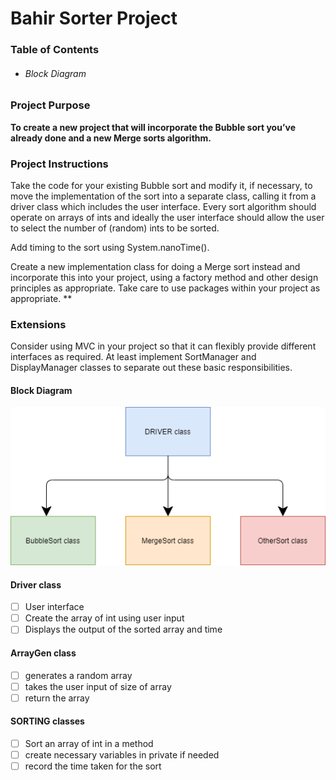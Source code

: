 # Bahir Sorter Project

### Table of Contents
- ###### Block Diagram

### Project Purpose
**To create a new project that will incorporate the Bubble sort you’ve already done and a new Merge sorts algorithm.**

### Project Instructions
Take the code for your existing Bubble sort  and modify it, if necessary, to move the implementation of the sort into a separate class, calling it from a driver class which includes the user interface. Every sort algorithm should operate on arrays of ints and ideally the user interface should allow the user to select the number of (random) ints to be sorted.

Add timing to the sort using System.nanoTime().

Create a new implementation class for doing a Merge sort instead and incorporate this into your project, using a factory method and other design principles as appropriate.
Take care to use packages within your project as appropriate.
**
### Extensions
Consider using MVC in your project so that it can flexibly provide different interfaces as required.
At least implement SortManager and DisplayManager classes to separate out these basic responsibilities.

#### Block Diagram
![Block diagram](JavaSortAPPBlockDiagram.png)

#### Driver class
- [ ] User interface
- [ ] Create the array of int using user input
- [ ] Displays the output of the sorted array and time

#### ArrayGen class
- [ ] generates a random array
- [ ] takes the user input of size of array
- [ ] return the array

#### SORTING classes
- [ ] Sort an array of int in a method
- [ ] create necessary variables in private if needed
- [ ] record the time taken for the sort
